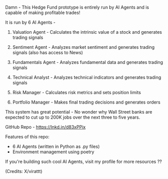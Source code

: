 Damn - This Hedge Fund prototype is entirely run by AI Agents and is capable of making profitable trades!

It is run by 6 AI Agents - 

1. Valuation Agent - Calculates the intrinsic value of a stock and generates trading signals

2. Sentiment Agent - Analyzes market sentiment and generates trading signals (also has access to News)

3. Fundamentals Agent - Analyzes fundamental data and generates trading signals

4. Technical Analyst - Analyzes technical indicators and generates trading signals

5. Risk Manager - Calculates risk metrics and sets position limits

6. Portfolio Manager - Makes final trading decisions and generates orders

This system has great potential - No wonder why Wall Street banks are expected to cut up to 200K jobs over the next three to five years.

GitHub Repo - [https://lnkd.in/d83xPPix ](https://github.com/virattt/ai-hedge-fund)

Features of this repo:
- 6 AI Agents (written in Python as .py files)
- Environment management using poetry


If you're building such cool AI Agents, visit my profile for more resources ??

(Credits: X/virattt)